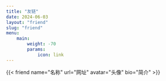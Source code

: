 ```yaml
---
title: "友链"
date: 2024-06-03
layout: "friend"
slug: "friend"
menu:
    main:
        weight: -70
        params: 
            icon: link
---
```

{\{< friend name="名称" url="网址" avatar="头像" bio="简介" >}}
